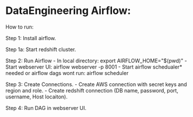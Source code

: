 # DataEngineering Airflow:

How to run:

Step 1: Install airflow.

Step 1a: Start redshift cluster.

Step 2: Run Airflow
	- In local directory: export AIRFLOW_HOME="$(pwd)"
	- Start webserver UI: airflow webserver -p 8001
	- Start airflow schedualer* needed or airflow dags wont run: airflow scheduler

Step 3: Create Connections.
	- Create AWS connection with secret keys and region and role.
	- Create redshift connection (DB name, password, port, username, Host locaiton).

Step 4: Run DAG in webserver UI.

